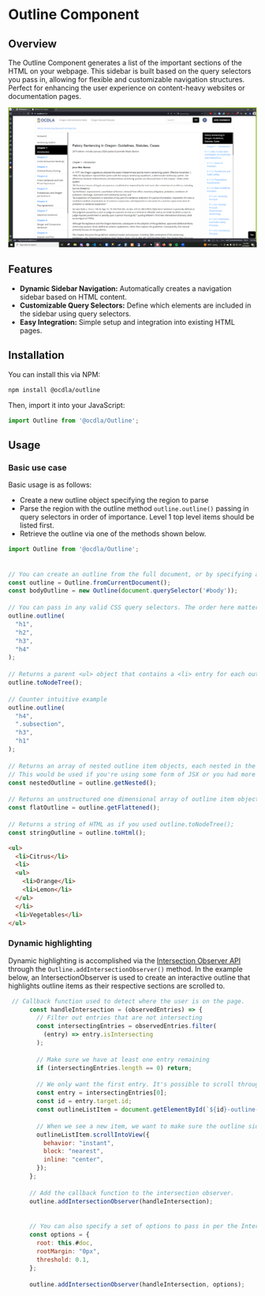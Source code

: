 # Outline Component
## Overview
The Outline Component generates a list of the important sections of the HTML on your webpage. This sidebar is built based on the query selectors you pass in, allowing for flexible and customizable navigation structures. Perfect for enhancing the user experience on content-heavy websites or documentation pages.

![Outline Example](outline-example.PNG "Outline Example")

## Features

- **Dynamic Sidebar Navigation:** Automatically creates a navigation sidebar based on HTML content.
- **Customizable Query Selectors:** Define which elements are included in the sidebar using query selectors.
- **Easy Integration:** Simple setup and integration into existing HTML pages.

## Installation

You can install this via NPM:
```bash
npm install @ocdla/outline
```
Then, import it into your JavaScript:
```javascript
import Outline from '@ocdla/Outline';
```

## Usage

### Basic use case
Basic usage is as follows:
- Create a new outline object specifying the region to parse
- Parse the region with the outline method `outline.outline()` passing in query selectors in order of importance. Level 1 top level items should be listed first.
- Retrieve the outline via one of the methods shown below.
```javascript
import Outline from '@ocdla/Outline';


// You can create an outline from the full document, or by specifying a parent element to get a more specific section.
const outline = Outline.fromCurrentDocument();
const bodyOutline = new Outline(document.querySelector('#body'));

// You can pass in any valid CSS query selectors. The order here matters, as the first arguments passed in are considered closer to root level.
outline.outline(
  "h1",
  "h2",
  "h3",
  "h4"
);

// Returns a parent <ul> object that contains a <li> entry for each outline item with nested <ul> elements for any indentation
outline.toNodeTree();

// Counter intuitive example
outline.outline(
  "h4",
  ".subsection",
  "h3",
  "h1"
);

// Returns an array of nested outline item objects, each nested in the 'children' instance array of their parent
// This would be used if you're using some form of JSX or you had more manipulation to perform.
const nestedOutline = outline.getNested();

// Returns an unstructured one dimensional array of outline item objects
const flatOutline = outline.getFlattened();

// Returns a string of HTML as if you used outline.toNodeTree();
const stringOutline = outline.toHtml();

```

```html
<ul>
  <li>Citrus</li>
  <li>
  <ul>
    <li>Orange</li>
    <li>Lemon</li>
  </ul>
  </li>
  <li>Vegetables</li>
</ul>
```

### Dynamic highlighting

Dynamic highlighting is accomplished via the [Intersection Observer API](https://developer.mozilla.org/en-US/docs/Web/API/IntersectionObserver) through the `Outline.addIntersectionObserver()` method.
In the example below, an IntersectionObserver is used to create an interactive outline that highlights outline items as their respective sections are scrolled to.

```javascript
 // Callback function used to detect where the user is on the page.
      const handleIntersection = (observedEntries) => {
        // Filter out entries that are not intersecting
        const intersectingEntries = observedEntries.filter(
          (entry) => entry.isIntersecting
        );

        // Make sure we have at least one entry remaining
        if (intersectingEntries.length == 0) return;

        // We only want the first entry. It's possible to scroll through multiple headings at once.
        const entry = intersectingEntries[0];
        const id = entry.target.id;
        const outlineListItem = document.getElementById(`${id}-outline-item`);

        // When we see a new item, we want to make sure the outline sidebar is scrolling to it.
        outlineListItem.scrollIntoView({
          behavior: "instant",
          block: "nearest",
          inline: "center",
        });
      };

      // Add the callback function to the intersection observer.
      outline.addIntersectionObserver(handleIntersection);


      // You can also specify a set of options to pass in per the Intersection Observer documentation
      const options = {
        root: this.#doc,
        rootMargin: "0px",
        threshold: 0.1,
      };

      outline.addIntersectionObserver(handleIntersection, options);
```
